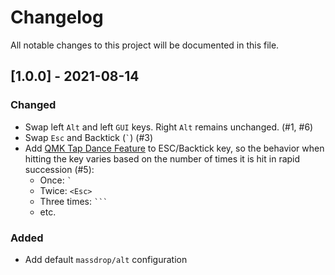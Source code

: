 # Changelog
All notable changes to this project will be documented in this file.

## [1.0.0] - 2021-08-14
### Changed
- Swap left `Alt` and left `GUI` keys. Right `Alt` remains unchanged. (#1, #6)
- Swap `Esc` and Backtick (`` ` ``) (#3)
- Add [QMK Tap Dance Feature](https://beta.docs.qmk.fm/using-qmk/software-features/feature_tap_dance) to ESC/Backtick key, so the behavior when hitting the key varies based on the number of times it is hit in rapid succession (#5):
    - Once: `` ` ``
    - Twice: `<Esc>`
    - Three times: `` ``` ``
    - etc.

### Added
- Add default `massdrop/alt` configuration
